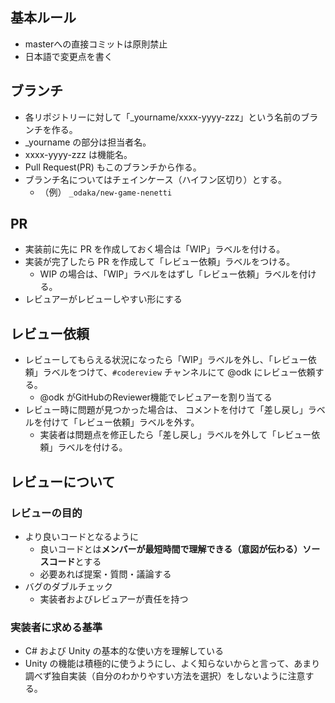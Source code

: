 ## 基本ルール

- masterへの直接コミットは原則禁止
- 日本語で変更点を書く

## ブランチ

- 各リポジトリーに対して「_yourname/xxxx-yyyy-zzz」という名前のブランチを作る。
 - _yourname の部分は担当者名。
 - xxxx-yyyy-zzz は機能名。
 - Pull Request(PR) もこのブランチから作る。
- ブランチ名についてはチェインケース（ハイフン区切り）とする。
  - （例） `_odaka/new-game-nenetti`

## PR
- 実装前に先に PR を作成しておく場合は「WIP」ラベルを付ける。
- 実装が完了したら PR を作成して「レビュー依頼」ラベルをつける。
  - WIP の場合は、「WIP」ラベルをはずし「レビュー依頼」ラベルを付ける。
- レビュアーがレビューしやすい形にする

## レビュー依頼
- レビューしてもらえる状況になったら「WIP」ラベルを外し、「レビュー依頼」ラベルをつけて、`#codereview` チャンネルにて @odk にレビュー依頼する。
  - @odk がGitHubのReviewer機能でレビュアーを割り当てる
- レビュー時に問題が見つかった場合は、 コメントを付けて「差し戻し」ラベルを付けて「レビュー依頼」ラベルを外す。
  - 実装者は問題点を修正したら「差し戻し」ラベルを外して「レビュー依頼」ラベルを付ける。

## レビューについて

### レビューの目的

- より良いコードとなるように
  - 良いコードとは**メンバーが最短時間で理解できる（意図が伝わる）ソースコード**とする
  - 必要あれば提案・質問・議論する
- バグのダブルチェック
  - 実装者およびレビュアーが責任を持つ

### 実装者に求める基準
- C# および Unity の基本的な使い方を理解している
- Unity の機能は積極的に使うようにし、よく知らないからと言って、あまり調べず独自実装（自分のわかりやすい方法を選択）をしないように注意する。
